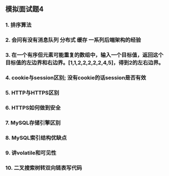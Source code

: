 ## 模拟面试题4

### 1. 排序算法

### 2. 会问有没有消息队列 分布式 缓存 一系列后端架构的经验

### 3. 在一个有序但元素可能重复的数组中，输入一个目标值，返回这个目标值的左边界和右边界。[1,1,2,2,2,2,2,4,5]，得到2的左右边界。

### 4. cookie与session区别; 没有cookie的话session是否有效

### 5. HTTP与HTTPS区别

### 6. HTTPS如何做到安全

### 7. MySQL存储引擎区别

### 8. MySQL索引结构优缺点

### 9. 讲volatile和可见性

### 10. 二叉搜索树转双向链表写代码
